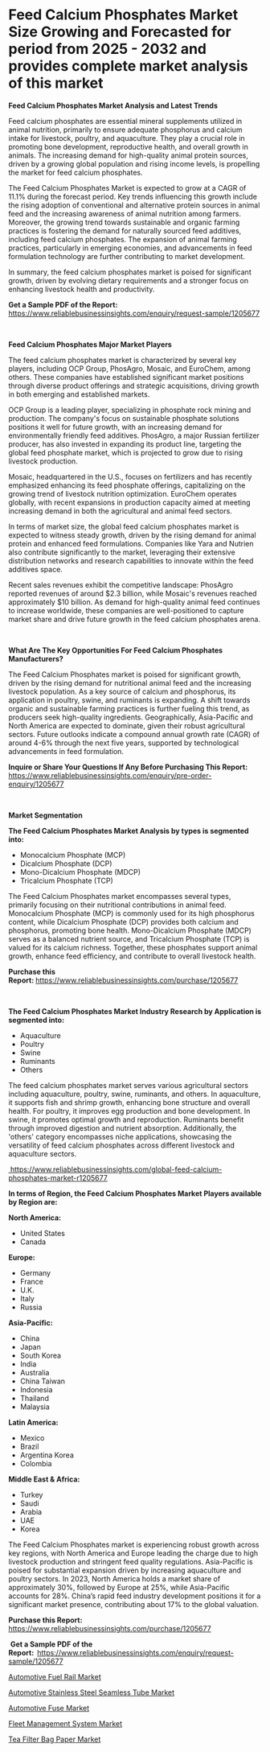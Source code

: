 <p><h1>Feed Calcium Phosphates Market Size Growing and Forecasted for period from 2025 - 2032 and provides complete market analysis of this market</h1></p><p><strong>Feed Calcium Phosphates Market Analysis and Latest Trends</strong></p>
<p><p>Feed calcium phosphates are essential mineral supplements utilized in animal nutrition, primarily to ensure adequate phosphorus and calcium intake for livestock, poultry, and aquaculture. They play a crucial role in promoting bone development, reproductive health, and overall growth in animals. The increasing demand for high-quality animal protein sources, driven by a growing global population and rising income levels, is propelling the market for feed calcium phosphates.</p><p>The Feed Calcium Phosphates Market is expected to grow at a CAGR of 11.1% during the forecast period. Key trends influencing this growth include the rising adoption of conventional and alternative protein sources in animal feed and the increasing awareness of animal nutrition among farmers. Moreover, the growing trend towards sustainable and organic farming practices is fostering the demand for naturally sourced feed additives, including feed calcium phosphates. The expansion of animal farming practices, particularly in emerging economies, and advancements in feed formulation technology are further contributing to market development. </p><p>In summary, the feed calcium phosphates market is poised for significant growth, driven by evolving dietary requirements and a stronger focus on enhancing livestock health and productivity.</p></p>
<p><strong>Get a Sample PDF of the Report:&nbsp;</strong> <a href="https://www.reliablebusinessinsights.com/enquiry/request-sample/1205677?utm_campaign=1873&utm_medium=2&utm_source=Github&utm_content=ia&utm_term=03022025&utm_id=feed-calcium-phosphates">https://www.reliablebusinessinsights.com/enquiry/request-sample/1205677</a></p>
<p>&nbsp;</p>
<p><strong>Feed Calcium Phosphates Major Market Players</strong></p>
<p><p>The feed calcium phosphates market is characterized by several key players, including OCP Group, PhosAgro, Mosaic, and EuroChem, among others. These companies have established significant market positions through diverse product offerings and strategic acquisitions, driving growth in both emerging and established markets.</p><p>OCP Group is a leading player, specializing in phosphate rock mining and production. The company's focus on sustainable phosphate solutions positions it well for future growth, with an increasing demand for environmentally friendly feed additives. PhosAgro, a major Russian fertilizer producer, has also invested in expanding its product line, targeting the global feed phosphate market, which is projected to grow due to rising livestock production.</p><p>Mosaic, headquartered in the U.S., focuses on fertilizers and has recently emphasized enhancing its feed phosphate offerings, capitalizing on the growing trend of livestock nutrition optimization. EuroChem operates globally, with recent expansions in production capacity aimed at meeting increasing demand in both the agricultural and animal feed sectors.</p><p>In terms of market size, the global feed calcium phosphates market is expected to witness steady growth, driven by the rising demand for animal protein and enhanced feed formulations. Companies like Yara and Nutrien also contribute significantly to the market, leveraging their extensive distribution networks and research capabilities to innovate within the feed additives space.</p><p>Recent sales revenues exhibit the competitive landscape: PhosAgro reported revenues of around $2.3 billion, while Mosaic's revenues reached approximately $10 billion. As demand for high-quality animal feed continues to increase worldwide, these companies are well-positioned to capture market share and drive future growth in the feed calcium phosphates arena.</p></p>
<p>&nbsp;</p>
<p><strong>What Are The Key Opportunities For Feed Calcium Phosphates Manufacturers?</strong></p>
<p><p>The Feed Calcium Phosphates market is poised for significant growth, driven by the rising demand for nutritional animal feed and the increasing livestock population. As a key source of calcium and phosphorus, its application in poultry, swine, and ruminants is expanding. A shift towards organic and sustainable farming practices is further fueling this trend, as producers seek high-quality ingredients. Geographically, Asia-Pacific and North America are expected to dominate, given their robust agricultural sectors. Future outlooks indicate a compound annual growth rate (CAGR) of around 4-6% through the next five years, supported by technological advancements in feed formulation.</p></p>
<p><strong>Inquire or Share Your Questions If Any Before Purchasing This Report:</strong> <a href="https://www.reliablebusinessinsights.com/enquiry/pre-order-enquiry/1205677?utm_campaign=1873&utm_medium=2&utm_source=Github&utm_content=ia&utm_term=03022025&utm_id=feed-calcium-phosphates">https://www.reliablebusinessinsights.com/enquiry/pre-order-enquiry/1205677</a></p>
<p>&nbsp;</p>
<p><strong>Market Segmentation</strong></p>
<p><strong>The Feed Calcium Phosphates Market Analysis by types is segmented into:</strong></p>
<p><ul><li>Monocalcium Phosphate (MCP)</li><li>Dicalcium Phosphate (DCP)</li><li>Mono-Dicalcium Phosphate (MDCP)</li><li>Tricalcium Phosphate (TCP)</li></ul></p>
<p><p>The Feed Calcium Phosphates market encompasses several types, primarily focusing on their nutritional contributions in animal feed. Monocalcium Phosphate (MCP) is commonly used for its high phosphorus content, while Dicalcium Phosphate (DCP) provides both calcium and phosphorus, promoting bone health. Mono-Dicalcium Phosphate (MDCP) serves as a balanced nutrient source, and Tricalcium Phosphate (TCP) is valued for its calcium richness. Together, these phosphates support animal growth, enhance feed efficiency, and contribute to overall livestock health.</p></p>
<p><strong>Purchase this Report:&nbsp;</strong><a href="https://www.reliablebusinessinsights.com/purchase/1205677?utm_campaign=1873&utm_medium=2&utm_source=Github&utm_content=ia&utm_term=03022025&utm_id=feed-calcium-phosphates">https://www.reliablebusinessinsights.com/purchase/1205677</a></p>
<p>&nbsp;</p>
<p><strong>The Feed Calcium Phosphates Market Industry Research by Application is segmented into:</strong></p>
<p><ul><li>Aquaculture</li><li>Poultry</li><li>Swine</li><li>Ruminants</li><li>Others</li></ul></p>
<p><p>The feed calcium phosphates market serves various agricultural sectors including aquaculture, poultry, swine, ruminants, and others. In aquaculture, it supports fish and shrimp growth, enhancing bone structure and overall health. For poultry, it improves egg production and bone development. In swine, it promotes optimal growth and reproduction. Ruminants benefit through improved digestion and nutrient absorption. Additionally, the 'others' category encompasses niche applications, showcasing the versatility of feed calcium phosphates across different livestock and aquaculture sectors.</p></p>
<p><a href="https://www.reliablebusinessinsights.com/global-feed-calcium-phosphates-market-r1205677?utm_campaign=1873&utm_medium=2&utm_source=Github&utm_content=ia&utm_term=03022025&utm_id=feed-calcium-phosphates">&nbsp;https://www.reliablebusinessinsights.com/global-feed-calcium-phosphates-market-r1205677</a></p>
<p><strong>In terms of Region, the Feed Calcium Phosphates Market Players available by Region are:</strong></p>
<p>
    <p> <strong> North America: </strong>
        <ul>
            <li>United States</li>
            <li>Canada</li>
        </ul>
        </p> 
    <p> <strong> Europe: </strong>
        <ul>
            <li>Germany</li>
            <li>France</li>
            <li>U.K.</li>
            <li>Italy</li>
            <li>Russia</li>
        </ul>
        </p> 
    <p> <strong> Asia-Pacific: </strong>
        <ul>
            <li>China</li>
            <li>Japan</li>
            <li>South Korea</li>
            <li>India</li>
            <li>Australia</li>
            <li>China Taiwan</li>
            <li>Indonesia</li>
            <li>Thailand</li>
            <li>Malaysia</li>
        </ul>
        </p> 
    <p> <strong> Latin America: </strong>
        <ul>
            <li>Mexico</li>
            <li>Brazil</li>
            <li>Argentina Korea</li>
            <li>Colombia</li>
        </ul>
        </p> 
    <p> <strong> Middle East & Africa: </strong>
        <ul>
            <li>Turkey</li>
            <li>Saudi</li>
            <li>Arabia</li>
            <li>UAE</li>
            <li>Korea</li>
        </ul>
    </p>
    </p>
<p><p>The Feed Calcium Phosphates market is experiencing robust growth across key regions, with North America and Europe leading the charge due to high livestock production and stringent feed quality regulations. Asia-Pacific is poised for substantial expansion driven by increasing aquaculture and poultry sectors. In 2023, North America holds a market share of approximately 30%, followed by Europe at 25%, while Asia-Pacific accounts for 28%. China’s rapid feed industry development positions it for a significant market presence, contributing about 17% to the global valuation.</p></p>
<p><strong>Purchase this Report: </strong><a href="https://www.reliablebusinessinsights.com/purchase/1205677?utm_campaign=1873&utm_medium=2&utm_source=Github&utm_content=ia&utm_term=03022025&utm_id=feed-calcium-phosphates">https://www.reliablebusinessinsights.com/purchase/1205677</a></p>
<p>&nbsp;<strong>Get a Sample PDF of the Report:&nbsp;&nbsp;</strong><a href="https://www.reliablebusinessinsights.com/enquiry/request-sample/1205677?utm_campaign=1873&utm_medium=2&utm_source=Github&utm_content=ia&utm_term=03022025&utm_id=feed-calcium-phosphates">https://www.reliablebusinessinsights.com/enquiry/request-sample/1205677</a></p>
<p><strong></strong></p>
<p><p><a href="https://www.linkedin.com/pulse/automotive-fuel-rail-market-expansion-forecast-7-cagr-from-2025-pseoe?utm_campaign=1873&utm_medium=2&utm_source=Github&utm_content=ia&utm_term=03022025&utm_id=feed-calcium-phosphates">Automotive Fuel Rail Market</a></p><p><a href="https://github.com/rabiumofer/Market-Research-Report-List-1/blob/main/automotive-stainless-steel-seamless-tube-market.md?utm_campaign=1873&utm_medium=2&utm_source=Github&utm_content=ia&utm_term=03022025&utm_id=feed-calcium-phosphates">Automotive Stainless Steel Seamless Tube Market</a></p><p><a href="https://www.linkedin.com/pulse/automotive-fuse-market-size-share-detailed-analysis-projected-gypwe?utm_campaign=1873&utm_medium=2&utm_source=Github&utm_content=ia&utm_term=03022025&utm_id=feed-calcium-phosphates">Automotive Fuse Market</a></p><p><a href="https://www.linkedin.com/pulse/fleet-management-system-market-size-growth-industry-analysis-ypefe?utm_campaign=1873&utm_medium=2&utm_source=Github&utm_content=ia&utm_term=03022025&utm_id=feed-calcium-phosphates">Fleet Management System Market</a></p><p><a href="https://github.com/abuugjetaj/Market-Research-Report-List-1/blob/main/tea-filter-bag-paper-market.md?utm_campaign=1873&utm_medium=2&utm_source=Github&utm_content=ia&utm_term=03022025&utm_id=feed-calcium-phosphates">Tea Filter Bag Paper Market</a></p></p>